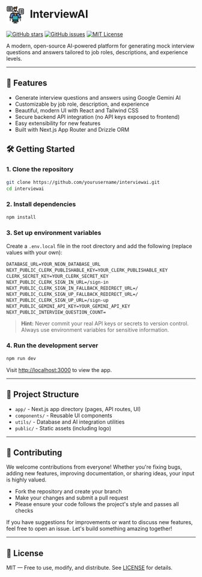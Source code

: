 # <img src="public/logo.png" alt="InterviewAI Logo" width="48" height="48" style="vertical-align:middle; margin-right:8px;"/> InterviewAI

[![GitHub stars](https://img.shields.io/github/stars/yourusername/interviewai?style=social)](https://github.com/yourusername/interviewai/stargazers)
[![GitHub issues](https://img.shields.io/github/issues/yourusername/interviewai)](https://github.com/yourusername/interviewai/issues)
[![MIT License](https://img.shields.io/badge/license-MIT-green)](LICENSE)

A modern, open-source AI-powered platform for generating mock interview questions and answers tailored to job roles, descriptions, and experience levels.

---

## 🚀 Features

- Generate interview questions and answers using Google Gemini AI
- Customizable by job role, description, and experience
- Beautiful, modern UI with React and Tailwind CSS
- Secure backend API integration (no API keys exposed to frontend)
- Easy extensibility for new features
- Built with Next.js App Router and Drizzle ORM

## 🛠️ Getting Started

### 1. Clone the repository

```bash
git clone https://github.com/yourusername/interviewai.git
cd interviewai
```

### 2. Install dependencies

```bash
npm install
```

### 3. Set up environment variables

Create a `.env.local` file in the root directory and add the following (replace values with your own):

```env
DATABASE_URL=YOUR_NEON_DATABASE_URL
NEXT_PUBLIC_CLERK_PUBLISHABLE_KEY=YOUR_CLERK_PUBLISHABLE_KEY
CLERK_SECRET_KEY=YOUR_CLERK_SECRET_KEY
NEXT_PUBLIC_CLERK_SIGN_IN_URL=/sign-in
NEXT_PUBLIC_CLERK_SIGN_IN_FALLBACK_REDIRECT_URL=/
NEXT_PUBLIC_CLERK_SIGN_UP_FALLBACK_REDIRECT_URL=/
NEXT_PUBLIC_CLERK_SIGN_UP_URL=/sign-up
NEXT_PUBLIC_GEMINI_API_KEY=YOUR_GEMINI_API_KEY
NEXT_PUBLIC_INTERVIEW_QUESTION_COUNT=
```

> **Hint:** Never commit your real API keys or secrets to version control. Always use environment variables for sensitive information.

### 4. Run the development server

```bash
npm run dev
```

Visit [http://localhost:3000](http://localhost:3000) to view the app.

---

## 📁 Project Structure

- `app/` - Next.js app directory (pages, API routes, UI)
- `components/` - Reusable UI components
- `utils/` - Database and AI integration utilities
- `public/` - Static assets (including logo)

---

## 🤝 Contributing

We welcome contributions from everyone! Whether you're fixing bugs, adding new features, improving documentation, or sharing ideas, your input is highly valued.

- Fork the repository and create your branch
- Make your changes and submit a pull request
- Please ensure your code follows the project's style and passes all checks

If you have suggestions for improvements or want to discuss new features, feel free to open an issue. Let's build something amazing together!

---

## 📄 License

MIT — Free to use, modify, and distribute. See [LICENSE](LICENSE) for details.
